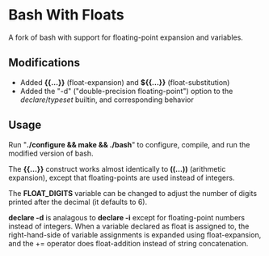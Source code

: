 # Bash With Floats

A fork of bash with support for floating-point expansion and variables.

## Modifications

- Added **{{...}}** (float-expansion) and **${{...}}** (float-substitution)
- Added the "-d" ("double-precision floating-point") option to the *declare*/*typeset* builtin, and corresponding behavior

## Usage

Run "**./configure && make && ./bash**" to configure, compile, and run the modified version of bash.

The **{{...}}** construct works almost identically to **((...))** (arithmetic expansion), except that floating-points are used instead of integers.

The **FLOAT_DIGITS** variable can be changed to adjust the number of digits printed after the decimal (it defaults to 6).

**declare -d** is analagous to **declare -i** except for floating-point numbers instead of integers.
When a variable declared as float is assigned to, the right-hand-side of variable assignments is expanded using float-expansion, and the += operator does float-addition instead of string concatenation.